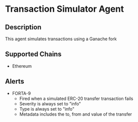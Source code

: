 # Transaction Simulator Agent

## Description

This agent simulates transactions using a Ganache fork

## Supported Chains

- Ethereum

## Alerts

- FORTA-9
  - Fired when a simulated ERC-20 transfer transaction fails
  - Severity is always set to "info"
  - Type is always set to "info"
  - Metadata includes the to, from and value of the transfer

